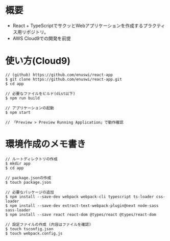 # 概要
* React + TypeScriptでサクッとWebアプリケーションを作成するプラクティス用リポジトリ。
* AWS Cloud9での開発を前提

# 使い方(Cloud9)
```
// (github) https://github.com/enuswi/react-app
$ git clone https://github.com/enuswi/react-app.git
$ cd app

// 必要なファイルをビルド(dist以下)
$ npm run build

// アプリケーションの起動
$ npm start

// 「Preview > Preview Running Application」で動作確認
```

# 環境作成のメモ書き
```
// ルートディレクトリの作成
$ mkdir app
$ cd app

// package.jsonの作成
$ touch package.json

// 必要なパッケージの追加
$ npm install --save-dev webpack webpack-cli typescript ts-loader css-loader
$ npm install --save-dev extract-text-webpack-plugin@next node-sass sass-loader
$ npm install --save react react-dom @types/react @types/react-dom

// 設定ファイルの作成 (内容はファイルを確認)
$ touch tsconfig.json
$ touch webpack.config.js
```